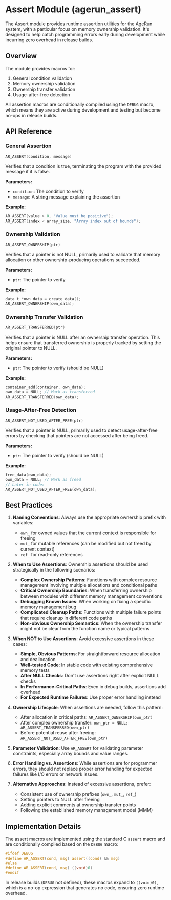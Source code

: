# Assert Module (agerun_assert)

The Assert module provides runtime assertion utilities for the AgeRun system, with a particular focus on memory ownership validation. It's designed to help catch programming errors early during development while incurring zero overhead in release builds.

## Overview

The module provides macros for:

1. General condition validation
2. Memory ownership validation
3. Ownership transfer validation
4. Usage-after-free detection

All assertion macros are conditionally compiled using the `DEBUG` macro, which means they are active during development and testing but become no-ops in release builds.

## API Reference

### General Assertion

```c
AR_ASSERT(condition, message)
```

Verifies that a condition is true, terminating the program with the provided message if it is false.

**Parameters:**
- `condition`: The condition to verify
- `message`: A string message explaining the assertion

**Example:**
```c
AR_ASSERT(value > 0, "Value must be positive");
AR_ASSERT(index < array_size, "Array index out of bounds");
```

### Ownership Validation

```c
AR_ASSERT_OWNERSHIP(ptr)
```

Verifies that a pointer is not NULL, primarily used to validate that memory allocation or other ownership-producing operations succeeded.

**Parameters:**
- `ptr`: The pointer to verify

**Example:**
```c
data_t *own_data = create_data();
AR_ASSERT_OWNERSHIP(own_data);
```

### Ownership Transfer Validation

```c
AR_ASSERT_TRANSFERRED(ptr)
```

Verifies that a pointer is NULL after an ownership transfer operation. This helps ensure that transferred ownership is properly tracked by setting the original pointer to NULL.

**Parameters:**
- `ptr`: The pointer to verify (should be NULL)

**Example:**
```c
container_add(container, own_data);
own_data = NULL; // Mark as transferred
AR_ASSERT_TRANSFERRED(own_data);
```

### Usage-After-Free Detection

```c
AR_ASSERT_NOT_USED_AFTER_FREE(ptr)
```

Verifies that a pointer is NULL, primarily used to detect usage-after-free errors by checking that pointers are not accessed after being freed.

**Parameters:**
- `ptr`: The pointer to verify (should be NULL)

**Example:**
```c
free_data(own_data);
own_data = NULL; // Mark as freed
// Later in code:
AR_ASSERT_NOT_USED_AFTER_FREE(own_data);
```

## Best Practices

1. **Naming Conventions**: Always use the appropriate ownership prefix with variables:
   - `own_` for owned values that the current context is responsible for freeing
   - `mut_` for mutable references (can be modified but not freed by current context)
   - `ref_` for read-only references

2. **When to Use Assertions**: Ownership assertions should be used strategically in the following scenarios:
   - **Complex Ownership Patterns**: Functions with complex resource management involving multiple allocations and conditional paths
   - **Critical Ownership Boundaries**: When transferring ownership between modules with different memory management conventions
   - **Debugging Known Issues**: When working on fixing a specific memory management bug
   - **Complicated Cleanup Paths**: Functions with multiple failure points that require cleanup in different code paths
   - **Non-obvious Ownership Semantics**: When the ownership transfer might not be clear from the function name or typical patterns

3. **When NOT to Use Assertions**: Avoid excessive assertions in these cases:
   - **Simple, Obvious Patterns**: For straightforward resource allocation and deallocation
   - **Well-tested Code**: In stable code with existing comprehensive memory tests
   - **After NULL Checks**: Don't use assertions right after explicit NULL checks
   - **In Performance-Critical Paths**: Even in debug builds, assertions add overhead
   - **For Expected Runtime Failures**: Use proper error handling instead

4. **Ownership Lifecycle**: When assertions are needed, follow this pattern:
   - After allocation in critical paths: `AR_ASSERT_OWNERSHIP(own_ptr)`
   - After complex ownership transfer: `own_ptr = NULL; AR_ASSERT_TRANSFERRED(own_ptr)`
   - Before potential reuse after freeing: `AR_ASSERT_NOT_USED_AFTER_FREE(own_ptr)`

5. **Parameter Validation**: Use `AR_ASSERT` for validating parameter constraints, especially array bounds and value ranges.

6. **Error Handling vs. Assertions**: While assertions are for programmer errors, they should not replace proper error handling for expected failures like I/O errors or network issues.

7. **Alternative Approaches**: Instead of excessive assertions, prefer:
   - Consistent use of ownership prefixes (`own_`, `mut_`, `ref_`)
   - Setting pointers to NULL after freeing
   - Adding explicit comments at ownership transfer points
   - Following the established memory management model (MMM)

## Implementation Details

The assert macros are implemented using the standard C `assert` macro and are conditionally compiled based on the `DEBUG` macro:

```c
#ifdef DEBUG
#define AR_ASSERT(cond, msg) assert((cond) && msg)
#else
#define AR_ASSERT(cond, msg) ((void)0)
#endif
```

In release builds (`DEBUG` not defined), these macros expand to `((void)0)`, which is a no-op expression that generates no code, ensuring zero runtime overhead.